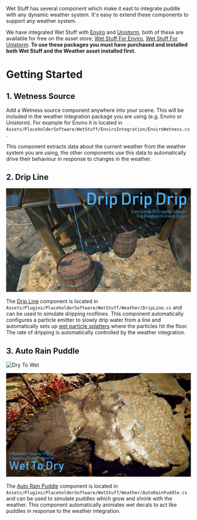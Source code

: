 Wet Stuff has several component which make it east to integrate puddle with any dynamic weather system. It's easy to extend these components to support any weather system.

We have integrated Wet Stuff with [Enviro](https://assetstore.unity.com/packages/tools/particles-effects/enviro-sky-and-weather-33963?aid=1100lJDF) and [Unistorm](https://assetstore.unity.com/packages/tools/particles-effects/unistorm-dynamic-modular-weather-2714?aid=1100lJDF), both of these are available for free on the asset store; [Wet Stuff For Enviro](https://assetstore.unity.com/packages/tools/particles-effects/wet-stuff-for-enviro-133615?aid=1100lJDF), [Wet Stuff For Unistorm](https://assetstore.unity.com/packages/slug/139760?aid=1100lJDF). **To use these packages you must have purchased and installed both Wet Stuff and the Weather asset installed first.**

# Getting Started

## 1. Wetness Source

Add a Wetness source component anywhere into your scene. This will be included in the weather integration package you are using (e.g. Enviro or Unistorm). For example for Enviro it is located in `Assets/PlaceholderSoftware/WetStuff/EnviroIntegration/EnviroWetness.cs`.

This component extracts data about the current weather from the weather system you are using, the other components use this data to automatically drive their behaviour in response to changes in the weather.

## 2. Drip Line

![Drip Line](../images/EnviroDripHighlight.jpg)

The [Drip Line](/Reference/DripLine) component is located in `Assets/Plugins/PlaceholderSoftware/WetStuff/Weather/DripLine.cs` and can be used to simulate dripping rooflines. This component automatically configures a particle emitter to slowly drip water from a line and automatically sets up [wet particle splatters](/GettingStarted/WetParticleSplatter) where the particles hit the floor. The rate of dripping is automatically controlled by the weather integration.

## 3. Auto Rain Puddle

![Dry To Wet](../images/DryToWet.png)

![Dry To Wet](../images/WetToDry.jpeg)

The [Auto Rain Puddle](/Reference/AutoRainPuddle) component is located in `Assets/Plugins/PlaceholderSoftware/WetStuff/Weather/AutoRainPuddle.cs` and can be used to simulate puddles which grow and shrink with the weather. This component automatically animates wet decals to act like puddles in response to the weather integration.